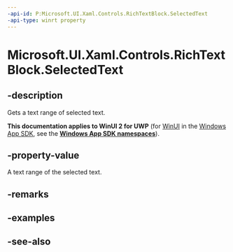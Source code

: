 ```yaml
---
-api-id: P:Microsoft.UI.Xaml.Controls.RichTextBlock.SelectedText
-api-type: winrt property
---
```


<!-- Property syntax
public string SelectedText { get; }
-->

# Microsoft.UI.Xaml.Controls.RichTextBlock.SelectedText

## -description
Gets a text range of selected text.

**This documentation applies to WinUI 2 for UWP** (for [WinUI](/windows/apps/winui/winui3/) in the [Windows App SDK](/windows/apps/windows-app-sdk/), see the **[Windows App SDK namespaces](/windows/windows-app-sdk/api/winrt/)**).

## -property-value
A text range of the selected text.

## -remarks

## -examples

## -see-also
